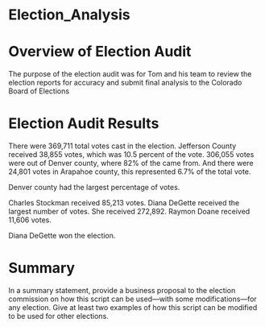 # Election_Analysis

# Overview of Election Audit
The purpose of the election audit was for Tom and his team to review the election reports for accuracy and submit final analysis to the Colorado Board of Elections

# Election Audit Results
There were 369,711 total votes cast in the election. 
Jefferson County received 38,855 votes, which was 10.5 percent of the vote. 
306,055 votes were out of Denver county, where 82% of the came from.
And there were 24,801 votes in Arapahoe county, this represented 6.7% of the total vote. 

Denver county had the largest percentage of votes.

Charles Stockman received 85,213 votes.
Diana DeGette received the largest number of votes. She received 272,892. 
Raymon Doane received 11,606 votes.

Diana DeGette won the election. 

# Summary
 In a summary statement, provide a business proposal to the election commission on how this script can be used—with some modifications—for any election. Give at least two examples of how this script can be modified to be used for other elections.